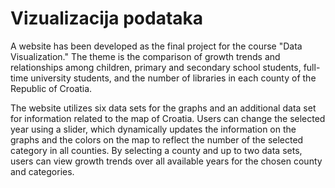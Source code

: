 # Vizualizacija podataka

A website has been developed as the final project for the course "Data Visualization." The theme is the comparison of growth trends and relationships among children, primary and secondary school students, full-time university students, and the number of libraries in each county of the Republic of Croatia.

The website utilizes six data sets for the graphs and an additional data set for information related to the map of Croatia. Users can change the selected year using a slider, which dynamically updates the information on the graphs and the colors on the map to reflect the number of the selected category in all counties. By selecting a county and up to two data sets, users can view growth trends over all available years for the chosen county and categories.
